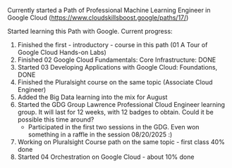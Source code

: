 Currently started a Path of Professional Machine Learning Engineer in Google Cloud (https://www.cloudskillsboost.google/paths/17/)

Started learning this Path with Google.
Current progress:
1. Finished the first - introductory - course in this path (01 A Tour of Google Cloud Hands-on Labs)
2. Finished 02 Google Cloud Fundamentals: Core Infrastructure: DONE
3. Started 03 Developing Applications with Google Cloud: Foundations, DONE
4. Finished the Pluralsight course on the same topic (Associate Cloud Engineer)
5. Added the Big Data learning into the mix for August
6. Started the GDG Group Lawrence Professional Cloud Engineer learning group. It will last for 12 weeks, with 12 badges to obtain. Could it be possible this time around?
   - Participated in the first two sessions in the GDG. Even won something in a raffle in the session 08/20/2025 :)
7. Working on Pluralsight Course path on the same topic - first class 40% done
8. Started 04 Orchestration on Google Cloud - about 10% done
